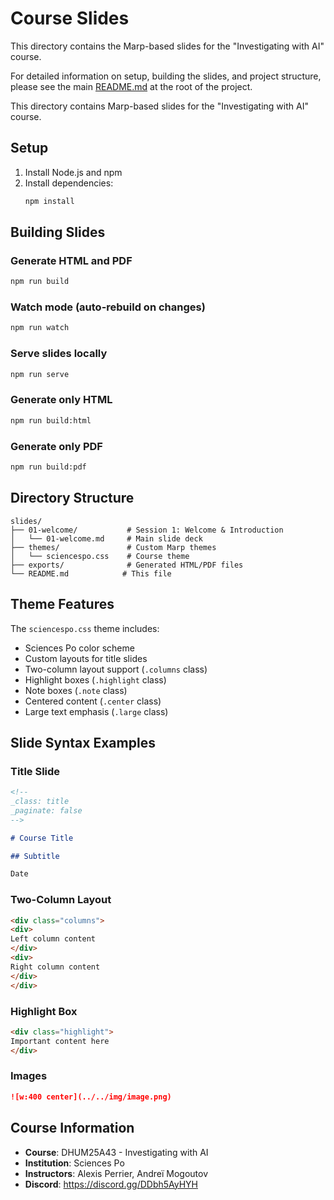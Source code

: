# Course Slides

This directory contains the Marp-based slides for the "Investigating with AI" course.

For detailed information on setup, building the slides, and project structure, please see the main [README.md](../../readme.md) at the root of the project.

This directory contains Marp-based slides for the "Investigating with AI" course.

## Setup

1. Install Node.js and npm
2. Install dependencies:
   ```bash
   npm install
   ```

## Building Slides

### Generate HTML and PDF

```bash
npm run build
```

### Watch mode (auto-rebuild on changes)

```bash
npm run watch
```

### Serve slides locally

```bash
npm run serve
```

### Generate only HTML

```bash
npm run build:html
```

### Generate only PDF

```bash
npm run build:pdf
```

## Directory Structure

```
slides/
├── 01-welcome/           # Session 1: Welcome & Introduction
│   └── 01-welcome.md     # Main slide deck
├── themes/               # Custom Marp themes
│   └── sciencespo.css    # Course theme
├── exports/              # Generated HTML/PDF files
└── README.md            # This file
```

## Theme Features

The `sciencespo.css` theme includes:

- Sciences Po color scheme
- Custom layouts for title slides
- Two-column layout support (`.columns` class)
- Highlight boxes (`.highlight` class)
- Note boxes (`.note` class)
- Centered content (`.center` class)
- Large text emphasis (`.large` class)

## Slide Syntax Examples

### Title Slide

```markdown
<!--
_class: title
_paginate: false
-->

# Course Title

## Subtitle

Date
```

### Two-Column Layout

```markdown
<div class="columns">
<div>
Left column content
</div>
<div>
Right column content
</div>
</div>
```

### Highlight Box

```markdown
<div class="highlight">
Important content here
</div>
```

### Images

```markdown
![w:400 center](../../img/image.png)
```

## Course Information

- **Course**: DHUM25A43 - Investigating with AI
- **Institution**: Sciences Po
- **Instructors**: Alexis Perrier, Andreï Mogoutov
- **Discord**: https://discord.gg/DDbh5AyHYH
